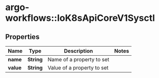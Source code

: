 # argo-workflows::IoK8sApiCoreV1Sysctl

## Properties
Name | Type | Description | Notes
------------ | ------------- | ------------- | -------------
**name** | **String** | Name of a property to set | 
**value** | **String** | Value of a property to set | 


